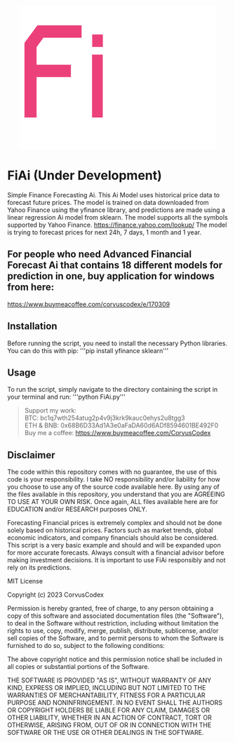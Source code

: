 <p align="center">
  <img src="https://github.com/CorvusCodex/FiAi/blob/main/FiAi.png?raw=true">
</p>

# FiAi (Under Development)
Simple Finance Forecasting Ai. This Ai Model uses historical price data to forecast future prices. The model is trained on data downloaded from Yahoo Finance using the yfinance library, and predictions are made using a linear regression Ai model from sklearn. The model supports all the symbols supported by Yahoo Finance. https://finance.yahoo.com/lookup/
The model is trying to forecast prices for next 24h, 7 days, 1 month and 1 year.

## For people who need Advanced Financial Forecast Ai that contains 18 different models for prediction in one, buy application for windows from here:
https://www.buymeacoffee.com/corvuscodex/e/170309


## Installation

Before running the script, you need to install the necessary Python libraries. You can do this with pip:
'''pip install yfinance sklearn'''

## Usage
To run the script, simply navigate to the directory containing the script in your terminal and run:
'''python FiAi.py'''


>Support my work:<br>
>BTC: bc1q7wth254atug2p4v9j3krk9kauc0ehys2u8tgg3<br>
>ETH & BNB: 0x68B6D33Ad1A3e0aFaDA60d6ADf8594601BE492F0<br>
>Buy me a coffee: https://www.buymeacoffee.com/CorvusCodex

## Disclaimer

The code within this repository comes with no guarantee, the use of this code is your responsibility. I take NO responsibility and/or liability for how you choose to use any of the source code available here. By using any of the files available in this repository, you understand that you are AGREEING TO USE AT YOUR OWN RISK. Once again, ALL files available here are for EDUCATION and/or RESEARCH purposes ONLY.

Forecasting Financial prices is extremely complex and should not be done solely based on historical prices. Factors such as market trends, global economic indicators, and company financials should also be considered. This script is a very basic example and should and will be expanded upon for more accurate forecasts. Always consult with a financial advisor before making investment decisions. It is important to use FiAi responsibly and not rely on its predictions.

MIT License

Copyright (c) 2023 CorvusCodex

Permission is hereby granted, free of charge, to any person obtaining a copy
of this software and associated documentation files (the "Software"), to deal
in the Software without restriction, including without limitation the rights
to use, copy, modify, merge, publish, distribute, sublicense, and/or sell
copies of the Software, and to permit persons to whom the Software is
furnished to do so, subject to the following conditions:

The above copyright notice and this permission notice shall be included in all
copies or substantial portions of the Software.

THE SOFTWARE IS PROVIDED "AS IS", WITHOUT WARRANTY OF ANY KIND, EXPRESS OR
IMPLIED, INCLUDING BUT NOT LIMITED TO THE WARRANTIES OF MERCHANTABILITY,
FITNESS FOR A PARTICULAR PURPOSE AND NONINFRINGEMENT. IN NO EVENT SHALL THE
AUTHORS OR COPYRIGHT HOLDERS BE LIABLE FOR ANY CLAIM, DAMAGES OR OTHER
LIABILITY, WHETHER IN AN ACTION OF CONTRACT, TORT OR OTHERWISE, ARISING FROM,
OUT OF OR IN CONNECTION WITH THE SOFTWARE OR THE USE OR OTHER DEALINGS IN THE
SOFTWARE.


